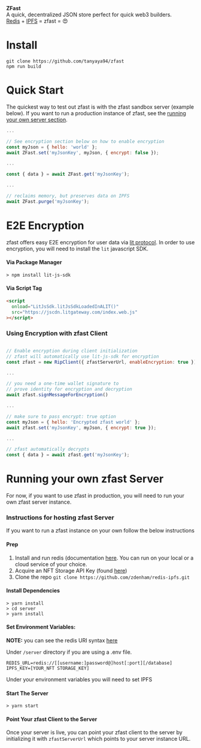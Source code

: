   <b>
    ZFast
  </b>
  <br/>
  A quick, decentralized JSON store perfect for quick web3 builders. <br/> <a href="https;">Redis</a> + <a href="https://ipfs.io/" target="_blank">IPFS</a> = zfast = 😍

# Install

```
git clone https://github.com/tanyaya94/zfast
npm run build
```

# Quick Start

The quickest way to test out zfast is with the zfast sandbox server (example below). If you want to run a production instance of zfast, see the [running your own server section](https://github.com/zdenham/redis-ipfs#running-your-own-ZFast-server).

```javascript
...

// See encryption section below on how to enable encryption
const myJson = { hello: 'world' };
await ZFast.set('myJsonKey', myJson, { encrypt: false });

...

const { data } = await ZFast.get('myJsonKey');

...

// reclaims memory, but preserves data on IPFS
await ZFast.purge('myJsonKey');

```

# E2E Encryption

zfast offers easy E2E encryption for user data via [lit protocol](https://litprotocol.com). In order to use encryption, you will need to install the `lit` javascript SDK.

#### Via Package Manager

```ssh
> npm install lit-js-sdk
```

#### Via Script Tag

```html
<script
  onload="LitJsSdk.litJsSdkLoadedInALIT()"
  src="https://jscdn.litgateway.com/index.web.js"
></script>
```

### Using Encryption with zfast Client

```javascript

// Enable encryption during client initialization
// zfast will automatically use lit-js-sdk for encryption
const zfast = new RipClient({ zfastServerUrl, enableEncryption: true });

...

// you need a one-time wallet signature to
// prove identity for encryption and decryption
await zfast.signMessageForEncryption()

...

// make sure to pass encrypt: true option
const myJson = { hello: 'Encrypted zfast world' };
await zfast.set('myJsonKey', myJson, { encrypt: true });

...

// zfast automatically decrypts
const { data } = await zfast.get('myJsonKey');
```

# Running your own zfast Server

For now, if you want to use zfast in production, you will need to run your own zfast server instance.

### Instructions for hosting zfast Server

If you want to run a zfast instance on your own follow the below instructions

#### Prep

1. Install and run redis (documentation [here](https://redis.io/docs/getting-started). You can run on your local or a cloud service of your choice.
2. Acquire an NFT Storage API Key (found [here](https://nft.storage/manage))
3. Clone the repo `git clone https://github.com/zdenham/redis-ipfs.git`

#### Install Dependencies

```ssh
> yarn install
> cd server
> yarn install
```

#### Set Environment Variables:

**NOTE:** you can see the redis URI syntax [here](https://github.com/lettuce-io/lettuce-core/wiki/Redis-URI-and-connection-details)

Under `/server` directory if you are using a .env file.

```
REDIS_URL=redis://[[username:]password@]host[:port][/database]
IPFS_KEY=[YOUR_NFT STORAGE_KEY]
```

Under your environment variables you will need to set IPFS

#### Start The Server

```ssh
> yarn start
```

#### Point Your zfast Client to the Server

Once your server is live, you can point your zfast client to the server by initializing it with `zfastServerUrl` which points to your server instance URL.
